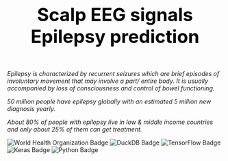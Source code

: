 ## <div style="padding: 35px;color:white;margin:10;font-size:200%;text-align:center;display:fill;border-radius:10px;overflow:hidden;background-image: url(https://images.pexels.com/photos/7078619/pexels-photo-7078619.jpeg?auto=compress&cs=tinysrgb&w=1260&h=750&dpr=1)"><b><span style='color:black'><strong> Scalp EEG signals Epilepsy prediction </strong></span></b> </div> 

*Epilepsy is characterized by recurrent seizures which are brief episodes of involuntary movement that may involve a part/ entire body. It is usually accompanied by loss of consciousness and control of bowel functioning.*

*50 million people have epilepsy globally with an estimated 5 million new diagnosis yearly.*

*About 80% of people with epilepsy live in low & middle income countries and only about 25% of them can get treatment.*

![World Health Organization Badge](https://img.shields.io/badge/World%20Health%20Organization-0093D5?logo=worldhealthorganization&logoColor=fff&style=for-the-badge)
![DuckDB Badge](https://img.shields.io/badge/DuckDB-FFF000?logo=duckdb&logoColor=000&style=for-the-badge)
![TensorFlow Badge](https://img.shields.io/badge/TensorFlow-FF6F00?logo=tensorflow&logoColor=fff&style=for-the-badge)
![Keras Badge](https://img.shields.io/badge/Keras-D00000?logo=keras&logoColor=fff&style=for-the-badge)
![Python Badge](https://img.shields.io/badge/Python-3776AB?logo=python&logoColor=fff&style=for-the-badge)


